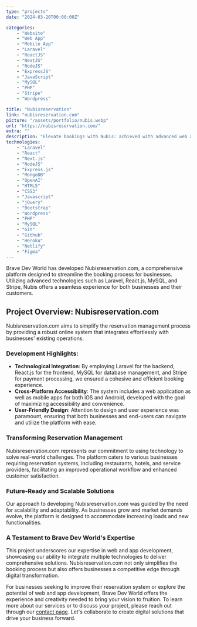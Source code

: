 ```yaml
---
type: "projects"
date: "2024-03-20T00:00:00Z"

categories: 
    - "Website"
    - "Web App"
    - "Mobile App"
    - "Laravel"
    - "ReactJS"
    - "NextJS"
    - "NodeJS"
    - "ExpressJS"
    - "JavaScript"
    - "MySQL"
    - "PHP"
    - "Stripe"
    - "Wordpress"

title: "Nubisreservation"
link: "nubisreservation.com"
picture: "/assets/portfolio/nubis.webp"
url: "https://nubisreservation.com/"
extra: ""
description: "Elevate bookings with Nubis: achieved with advanced web and app development technologies. Powered by Laravel, React.js, MySQL, and Stripe for seamless experiences."
technologies: 
    - "Laravel"
    - "React"
    - "Next.js"
    - "NodeJS"
    - "Express.js"
    - "MongoDB"
    - "OpenAI"
    - "HTML5"
    - "CSS3"
    - "Javascript"
    - "jQuery"
    - "Bootstrap"
    - "Wordpress"
    - "PHP"
    - "MySQL"
    - "Git"
    - "Github"
    - "Heroku"
    - "Netlify"
    - "Figma"
---
```

Brave Dev World has developed Nubisreservation.com, a comprehensive platform designed to streamline the booking process for businesses. Utilizing advanced technologies such as Laravel, React.js, MySQL, and Stripe, Nubis offers a seamless experience for both businesses and their customers.

## Project Overview: Nubisreservation.com
Nubisreservation.com aims to simplify the reservation management process by providing a robust online system that integrates effortlessly with businesses' existing operations.

### Development Highlights:
- **Technological Integration**: By employing Laravel for the backend, React.js for the frontend, MySQL for database management, and Stripe for payment processing, we ensured a cohesive and efficient booking experience.
- **Cross-Platform Accessibility**: The system includes a web application as well as mobile apps for both iOS and Android, developed with the goal of maximizing accessibility and convenience.
- **User-Friendly Design**: Attention to design and user experience was paramount, ensuring that both businesses and end-users can navigate and utilize the platform with ease.

### Transforming Reservation Management
Nubisreservation.com represents our commitment to using technology to solve real-world challenges. The platform caters to various businesses requiring reservation systems, including restaurants, hotels, and service providers, facilitating an improved operational workflow and enhanced customer satisfaction.

### Future-Ready and Scalable Solutions
Our approach to developing Nubisreservation.com was guided by the need for scalability and adaptability. As businesses grow and market demands evolve, the platform is designed to accommodate increasing loads and new functionalities.

### A Testament to Brave Dev World's Expertise
This project underscores our expertise in web and app development, showcasing our ability to integrate multiple technologies to deliver comprehensive solutions. Nubisreservation.com not only simplifies the booking process but also offers businesses a competitive edge through digital transformation.

For businesses seeking to improve their reservation system or explore the potential of web and app development, Brave Dev World offers the experience and creativity needed to bring your vision to fruition. To learn more about our services or to discuss your project, please reach out through our [contact page](https://vasilkoff.com/contact-us). Let's collaborate to create digital solutions that drive your business forward.